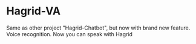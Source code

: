 # Hagrid-VA
Same as other project "Hagrid-Chatbot", but now with brand new feature. Voice recognition. Now you can speak with Hagrid 
